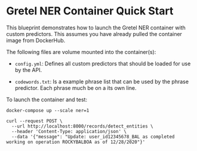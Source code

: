 # Gretel NER Container Quick Start

This blueprint demonstrates how to launch the Gretel NER container with custom predictors. This assumes you have already
pulled the container image from DockerHub.

The following files are volume mounted into the container(s):

- `config.yml`: Defines all custom predictors that should be loaded for use by the API.

- `codewords.txt`: Is a example phrase list that can be used by the phrase predictor. Each phrase much be on a its own line.

To launch the container and test:

```
docker-compose up --scale ner=1
```

```
curl --request POST \
  --url http://localhost:8000/records/detect_entities \
  --header 'Content-Type: application/json' \
  --data '{"message": "Update: user_id12345678_BAL as completed working on operation ROCKYBALBOA as of 12/28/2020"}'
```